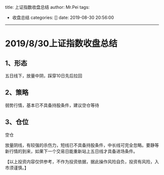 title: 上证指数收盘总结
author: Mr.Pei
tags:
  - 收盘总结
categories: []
date: 2019-08-30 20:56:00
---
# 2019/8/30上证指数收盘总结
## 1、形态
五日线下，放量中阴，踩穿10日先后拉回
## 2、策略
弱势行情，基本已不具备持股条件，建议空仓等待
## 3、仓位
空仓

放量阴线，有较强的杀伤力，短线已不具备持股条件，中长线可完全忽略。要静等新行情的到来，如果下一个交易日能重新站上五日线才具备进场条件。

【以上投资内容仅供参考，不作为投资依据，据此操作风险自负，投资有风险，入市须谨慎。】